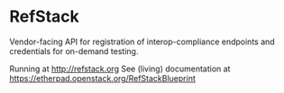 RefStack
========

Vendor-facing API for registration of interop-compliance endpoints and credentials for on-demand testing.

Running at http://refstack.org
See (living) documentation at https://etherpad.openstack.org/RefStackBlueprint
